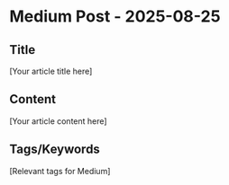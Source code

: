 # Medium Post - 2025-08-25

## Title
[Your article title here]

## Content
[Your article content here]

## Tags/Keywords
[Relevant tags for Medium]
